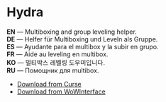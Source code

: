 Hydra
========

**EN** — Multiboxing and group leveling helper.  
**DE** — Helfer für Multiboxing und Leveln als Gruppe.  
**ES** — Ayudante para el multibox y la subir en grupo.  
**FR** — Aide au leveling en multibox.  
**KO** — 멀티박스 레벨링 도우미입니다.  
**RU** — Помощник для multibox.

* [Download from Curse](http://www.curse.com/addons/wow/hydra)
* [Download from WoWInterface](http://www.wowinterface.com/downloads/info17572-Hydra.html)
